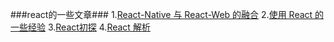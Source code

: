 
###react的一些文章###
1.[React-Native 与 React-Web 的融合](http://segmentfault.com/a/1190000002694201)
2.[使用 React 的一些经验](http://segmentfault.com/a/1190000002432718)
3.[React初探](http://segmentfault.com/a/1190000002693197)
4.[React 解析](http://segmentfault.com/a/1190000000604834)
